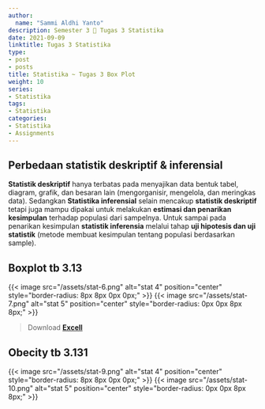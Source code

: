 ```yaml
---
author:
  name: "Sammi Aldhi Yanto"
description: Semester 3 📜 Tugas 3 Statistika
date: 2021-09-09
linktitle: Tugas 3 Statistika
type:
- post
- posts
title: Statistika ~ Tugas 3 Box Plot
weight: 10
series:
- Statistika
tags:
- Statistika
categories:
- Statistika
- Assignments
---
```


## Perbedaan statistik deskriptif & inferensial

**Statistik deskriptif** hanya terbatas pada menyajikan data bentuk tabel, diagram, grafik, dan besaran lain (mengorganisir, mengelola, dan meringkas data). Sedangkan **Statistika inferensial** selain mencakup **statistik deskriptif** tetapi juga mampu dipakai untuk melakukan **estimasi dan penarikan kesimpulan** terhadap populasi dari sampelnya. Untuk sampai pada penarikan kesimpulan **statistik inferensia** melalui tahap **uji hipotesis dan uji statistik** (metode membuat kesimpulan tentang populasi berdasarkan sample).

## Boxplot tb 3.13

{{< image src="/assets/stat-6.png" alt="stat 4" position="center" style="border-radius: 8px 8px 0px 0px;" >}}
{{< image src="/assets/stat-7.png" alt="stat 5" position="center" style="border-radius: 0px 0px 8px 8px;" >}}

> Download [**Excell**](https://sammidev.netlify.app/assets/stat-8.xlsx)


## Obecity tb 3.131

{{< image src="/assets/stat-9.png" alt="stat 4" position="center" style="border-radius: 8px 8px 0px 0px;" >}}
{{< image src="/assets/stat-10.png" alt="stat 5" position="center" style="border-radius: 0px 0px 8px 8px;" >}}
